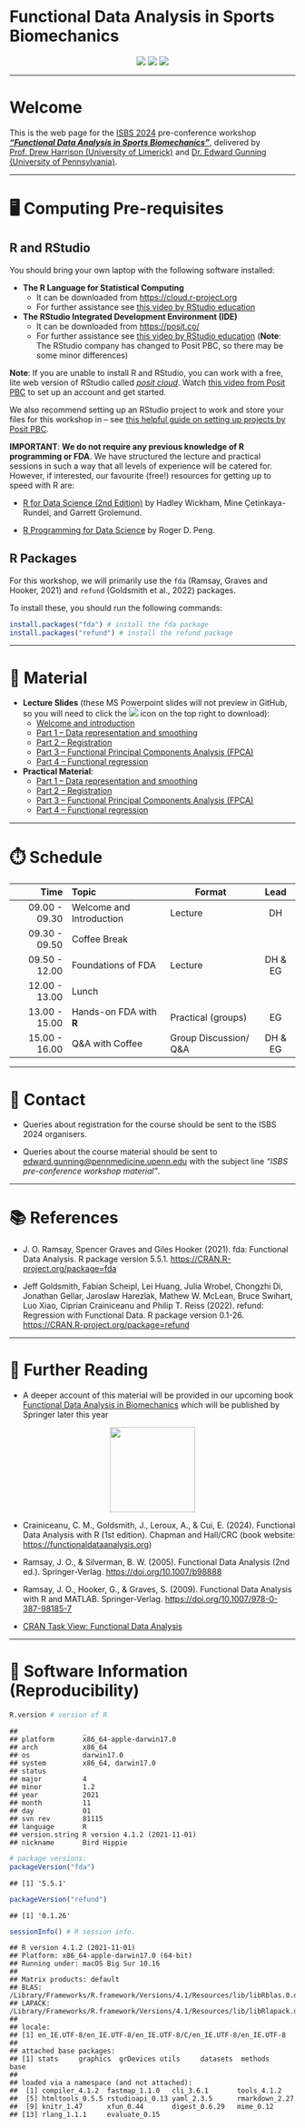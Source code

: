 Functional Data Analysis in Sports Biomechanics
================

<center>

![](logo/ISBS-Logo-2024.png) ![](logo/whitespace.png)
![](logo/fda-logo.png)

</center>

------------------------------------------------------------------------

# Welcome

This is the web page for the [ISBS 2024](https://www.isbs2024.com)
pre-conference workshop [***“Functional Data Analysis in Sports
Biomechanics”***](https://www.isbs2024.com/wp-content/uploads/2024/03/Pre-workshop_FDA.pdf),
delivered by [Prof. Drew Harrison (University of
Limerick)](https://www.ul.ie/shprc/professor-drew-harrison) and
[Dr. Edward Gunning (University of
Pennsylvania)](https://edwardgunning.github.io/).

------------------------------------------------------------------------

# 🖥 Computing Pre-requisites

## R and RStudio

You should bring your own laptop with the following software installed:

- **The R Language for Statistical Computing**
  - It can be downloaded from <https://cloud.r-project.org>
  - For further assistance see [this video by RStudio
    education](https://vimeo.com/203516510)
- **The RStudio Integrated Development Environment (IDE)**
  - It can be downloaded from <https://posit.co/>
  - For further assistance see [this video by RStudio
    education](https://vimeo.com/203516510) (**Note**: The RStudio
    company has changed to Posit PBC, so there may be some minor
    differences)

**Note**: If you are unable to install R and RStudio, you can work with
a free, lite web version of RStudio called [*posit
cloud*](https://posit.cloud/). Watch [this video from Posit
PBC](https://www.youtube.com/watch?v=-fzwm4ZhVQQ) to set up an account
and get started.

We also recommend setting up an RStudio project to work and store your
files for this workshop in – see [this helpful guide on setting up
projects by Posit
PBC](https://support.posit.co/hc/en-us/articles/200526207-Using-RStudio-Projects).

**IMPORTANT**: **We do not require any previous knowledge of R
programming or FDA**. We have structured the lecture and practical
sessions in such a way that all levels of experience will be catered
for. However, if interested, our favourite (free!) resources for getting
up to speed with R are:

- [R for Data Science (2nd Edition)](https://r4ds.hadley.nz/) by Hadley
  Wickham, Mine Çetinkaya-Rundel, and Garrett Grolemund.

- [R Programming for Data
  Science](https://bookdown.org/rdpeng/rprogdatascience/) by Roger D.
  Peng.

## R Packages

For this workshop, we will primarily use the `fda` (Ramsay, Graves and
Hooker, 2021) and `refund` (Goldsmith et al., 2022) packages.

To install these, you should run the following commands:

``` r
install.packages("fda") # install the fda package
install.packages("refund") # install the refund package
```

------------------------------------------------------------------------

# 📒 Material

- **Lecture Slides** (these MS Powerpoint slides will not preview in
  GitHub, so you will need to click the ![](logo/download-raw-file.png)
  icon on the top right to download):
  - [Welcome and introduction](slides/01-welcome.pptx)
  - [Part 1 – Data representation and
    smoothing](slides/02-smoothing.pptx)
  - [Part 2 – Registration](slides/03-registration.pptx)
  - [Part 3 – Functional Principal Components Analysis
    (FPCA)](slides/04-fpca.pptx)
  - [Part 4 – Functional regression](slides/05-fregression.pptx)
- **Practical Material**:
  - [Part 1 – Data representation and
    smoothing](practicals/01-smoothing.md)
  - [Part 2 – Registration](practicals/02-registration.md)
  - [Part 3 – Functional Principal Components Analysis
    (FPCA)](practicals/03-fpca.md)
  - [Part 4 – Functional
    regression](practicals/04-functional-regression.md)

------------------------------------------------------------------------

# ⏱️ Schedule

|              Time | Topic                    | Format                |  Lead   |
|------------------:|:-------------------------|-----------------------|:-------:|
| $09.00$ - $09.30$ | Welcome and Introduction | Lecture               |   DH    |
| $09.30$ - $09.50$ | Coffee Break             |                       |         |
| $09.50$ - $12.00$ | Foundations of FDA       | Lecture               | DH & EG |
| $12.00$ - $13.00$ | Lunch                    |                       |         |
| $13.00$ - $15.00$ | Hands-on FDA with **R**  | Practical (groups)    |   EG    |
| $15.00$ - $16.00$ | Q&A with Coffee          | Group Discussion/ Q&A | DH & EG |

------------------------------------------------------------------------

# 📧 Contact

- Queries about registration for the course should be sent to the ISBS
  2024 organisers.

- Queries about the course material should be sent to
  <edward.gunning@pennmedicine.upenn.edu> with the subject line *“ISBS
  pre-conference workshop material”*.

------------------------------------------------------------------------

# 📚 References

- J. O. Ramsay, Spencer Graves and Giles Hooker (2021). fda: Functional
  Data Analysis. R package version 5.5.1.
  <https://CRAN.R-project.org/package=fda>

- Jeff Goldsmith, Fabian Scheipl, Lei Huang, Julia Wrobel, Chongzhi Di,
  Jonathan Gellar, Jaroslaw Harezlak, Mathew W. McLean, Bruce Swihart,
  Luo Xiao, Ciprian Crainiceanu and Philip T. Reiss (2022). refund:
  Regression with Functional Data. R package version 0.1-26.
  <https://CRAN.R-project.org/package=refund>

------------------------------------------------------------------------

# 📖 Further Reading

- A deeper account of this material will be provided in our upcoming
  book [Functional Data Analysis in
  Biomechanics](https://link.springer.com/book/9783031688614) which will
  be published by Springer later this year

<center>
<img src="logo/book-cover.png" width="150">
</center>

- Crainiceanu, C. M., Goldsmith, J., Leroux, A., & Cui, E. (2024).
  Functional Data Analysis with R (1st edition). Chapman and Hall/CRC
  (book website: <https://functionaldataanalysis.org>)

- Ramsay, J. O., & Silverman, B. W. (2005). Functional Data Analysis
  (2nd ed.). Springer-Verlag. <https://doi.org/10.1007/b98888>

- Ramsay, J. O., Hooker, G., & Graves, S. (2009). Functional Data
  Analysis with R and MATLAB. Springer-Verlag.
  <https://doi.org/10.1007/978-0-387-98185-7>

- [CRAN Task View: Functional Data
  Analysis](https://cran.r-project.org/web/views/FunctionalData.html)

------------------------------------------------------------------------

# 💾 Software Information (Reproducibility)

``` r
R.version # version of R
```

    ##                _                           
    ## platform       x86_64-apple-darwin17.0     
    ## arch           x86_64                      
    ## os             darwin17.0                  
    ## system         x86_64, darwin17.0          
    ## status                                     
    ## major          4                           
    ## minor          1.2                         
    ## year           2021                        
    ## month          11                          
    ## day            01                          
    ## svn rev        81115                       
    ## language       R                           
    ## version.string R version 4.1.2 (2021-11-01)
    ## nickname       Bird Hippie

``` r
# package versions:
packageVersion("fda") 
```

    ## [1] '5.5.1'

``` r
packageVersion("refund")
```

    ## [1] '0.1.26'

``` r
sessionInfo() # R session info.
```

    ## R version 4.1.2 (2021-11-01)
    ## Platform: x86_64-apple-darwin17.0 (64-bit)
    ## Running under: macOS Big Sur 10.16
    ## 
    ## Matrix products: default
    ## BLAS:   /Library/Frameworks/R.framework/Versions/4.1/Resources/lib/libRblas.0.dylib
    ## LAPACK: /Library/Frameworks/R.framework/Versions/4.1/Resources/lib/libRlapack.dylib
    ## 
    ## locale:
    ## [1] en_IE.UTF-8/en_IE.UTF-8/en_IE.UTF-8/C/en_IE.UTF-8/en_IE.UTF-8
    ## 
    ## attached base packages:
    ## [1] stats     graphics  grDevices utils     datasets  methods   base     
    ## 
    ## loaded via a namespace (and not attached):
    ##  [1] compiler_4.1.2  fastmap_1.1.0   cli_3.6.1       tools_4.1.2    
    ##  [5] htmltools_0.5.5 rstudioapi_0.13 yaml_2.3.5      rmarkdown_2.27 
    ##  [9] knitr_1.47      xfun_0.44       digest_0.6.29   mime_0.12      
    ## [13] rlang_1.1.1     evaluate_0.15
